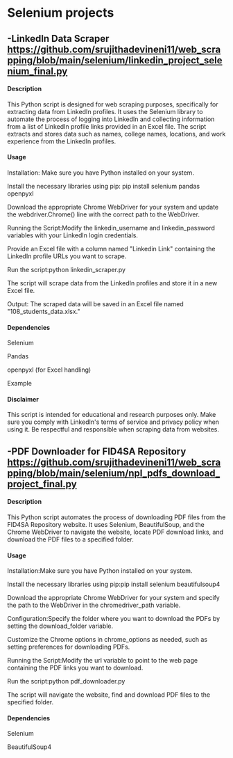 # Selenium projects 

## -LinkedIn Data Scraper https://github.com/srujithadevineni11/web_scrapping/blob/main/selenium/linkedin_project_selenium_final.py 

#### Description

This Python script is designed for web scraping purposes, specifically for extracting data from LinkedIn profiles. It uses the Selenium library to automate the process of logging into LinkedIn and collecting information from a list of LinkedIn profile links provided in an Excel file. The script extracts and stores data such as names, college names, locations, and work experience from the LinkedIn profiles.

#### Usage

Installation: Make sure you have Python installed on your system.

Install the necessary libraries using pip: pip install selenium pandas openpyxl

Download the appropriate Chrome WebDriver for your system and update the webdriver.Chrome() line with the correct path to the WebDriver.

Running the Script:Modify the linkedin_username and linkedin_password variables with your LinkedIn login credentials.

Provide an Excel file with a column named "Linkedin Link" containing the LinkedIn profile URLs you want to scrape.

Run the script:python linkedin_scraper.py

The script will scrape data from the LinkedIn profiles and store it in a new Excel file.

Output: The scraped data will be saved in an Excel file named "108_students_data.xlsx."

#### Dependencies

Selenium

Pandas

openpyxl (for Excel handling)

Example

#### Disclaimer

This script is intended for educational and research purposes only. Make sure you comply with LinkedIn's terms of service and privacy policy when using it. Be respectful and responsible when scraping data from websites.

## -PDF Downloader for FID4SA Repository https://github.com/srujithadevineni11/web_scrapping/blob/main/selenium/npl_pdfs_download_project_final.py

#### Description

This Python script automates the process of downloading PDF files from the FID4SA Repository website. It uses Selenium, BeautifulSoup, and the Chrome WebDriver to navigate the website, locate PDF download links, and download the PDF files to a specified folder.

#### Usage

Installation:Make sure you have Python installed on your system.

Install the necessary libraries using pip:pip install selenium beautifulsoup4

Download the appropriate Chrome WebDriver for your system and specify the path to the WebDriver in the chromedriver_path variable.

Configuration:Specify the folder where you want to download the PDFs by setting the download_folder variable.

Customize the Chrome options in chrome_options as needed, such as setting preferences for downloading PDFs.

Running the Script:Modify the url variable to point to the web page containing the PDF links you want to download.

Run the script:python pdf_downloader.py

The script will navigate the website, find and download PDF files to the specified folder.

#### Dependencies

Selenium

BeautifulSoup4
